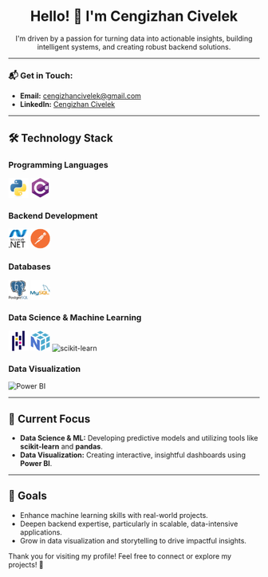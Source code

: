 <h1 align="center">Hello! 👋 I'm Cengizhan Civelek</h1>

<p align="center">
I'm driven by a passion for turning data into actionable insights, building intelligent systems, and creating robust backend solutions.
</p>

---

### 📬 Get in Touch:
- **Email:** [cengizhancivelek@gmail.com](mailto:cengizhancivelek@gmail.com)
- **LinkedIn:** [Cengizhan Civelek](https://www.linkedin.com/in/cengizhan-civelek-37bb63226/)

---

## 🛠️ Technology Stack

### Programming Languages
<div>
  <img src="https://raw.githubusercontent.com/devicons/devicon/master/icons/python/python-original.svg" alt="Python" height="40" width="40"/>
  <img src="https://raw.githubusercontent.com/devicons/devicon/master/icons/csharp/csharp-original.svg" alt="C#" height="40" width="40"/>
</div>

### Backend Development
<div>
  <img src="https://raw.githubusercontent.com/devicons/devicon/master/icons/dot-net/dot-net-original-wordmark.svg" alt=".NET" height="40" width="40"/>
   <img src="https://raw.githubusercontent.com/devicons/devicon/master/icons/postman/postman-original.svg" alt="Postman" height="40" width="40"/>

</div>

### Databases
<div>
  <img src="https://raw.githubusercontent.com/devicons/devicon/master/icons/postgresql/postgresql-original-wordmark.svg" alt="PostgreSQL" height="40" width="40"/>
  <img src="https://raw.githubusercontent.com/devicons/devicon/master/icons/mysql/mysql-original-wordmark.svg" alt="MySQL" height="40" width="40"/>
</div>

### Data Science & Machine Learning
<div>
  <img src="https://raw.githubusercontent.com/devicons/devicon/master/icons/pandas/pandas-original.svg" alt="Pandas" height="40" width="40"/>
  <img src="https://raw.githubusercontent.com/devicons/devicon/master/icons/numpy/numpy-original.svg" alt="NumPy" height="40" width="40"/>
  <img src="https://upload.wikimedia.org/wikipedia/commons/0/05/Scikit_learn_logo_small.svg" alt="scikit-learn" height="40" width="40"/>

</div>

### Data Visualization
<div>
  <img src="https://github.com/microsoft/PowerBI-Icons/blob/main/SVG/Power-BI.svg" alt="Power BI" height="40" width="40"/>
</div>

---

## 🌱 Current Focus
- **Data Science & ML:** Developing predictive models and utilizing tools like **scikit-learn** and **pandas**.
- **Data Visualization:** Creating interactive, insightful dashboards using **Power BI**.

---

## 🎯 Goals
- Enhance machine learning skills with real-world projects.
- Deepen backend expertise, particularly in scalable, data-intensive applications.
- Grow in data visualization and storytelling to drive impactful insights.

Thank you for visiting my profile! Feel free to connect or explore my projects! 🚀

